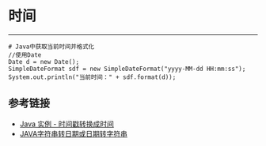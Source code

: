# 时间
***
```
# Java中获取当前时间并格式化
//使用Date
Date d = new Date();
SimpleDateFormat sdf = new SimpleDateFormat("yyyy-MM-dd HH:mm:ss");
System.out.println("当前时间：" + sdf.format(d));
```

## 参考链接
- [Java 实例 - 时间戳转换成时间](http://www.runoob.com/java/date-timestamp2date.html)
- [JAVA字符串转日期或日期转字符串](https://blog.csdn.net/cwcwj3069/article/details/52164559)